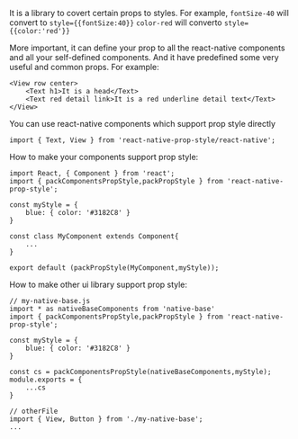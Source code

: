 It is a library to covert certain props to styles. For example, 
`fontSize-40` will convert to `style={{fontSize:40}}`
`color-red` will converto `style={{color:'red'}}`


More important, it can define your prop to all the react-native components and all your self-defined components. And it have predefined some very useful and common props.
For example:
```
<View row center>
    <Text h1>It is a head</Text>
    <Text red detail link>It is a red underline detail text</Text>
</View>
```

You can use react-native components which support prop style directly
```
import { Text, View } from 'react-native-prop-style/react-native';
```

How to make your components support prop style:
```
import React, { Component } from 'react';
import { packComponentsPropStyle,packPropStyle } from 'react-native-prop-style';

const myStyle = {
    blue: { color: '#3182C8' }
}

const class MyComponent extends Component{
    ...
}

export default (packPropStyle(MyComponent,myStyle));

```
How to make other ui library support prop style:
```
// my-native-base.js
import * as nativeBaseComponents from 'native-base'
import { packComponentsPropStyle,packPropStyle } from 'react-native-prop-style';

const myStyle = {
    blue: { color: '#3182C8' }
}

const cs = packComponentsPropStyle(nativeBaseComponents,myStyle);
module.exports = {
    ...cs
}

// otherFile
import { View, Button } from './my-native-base';
...
```